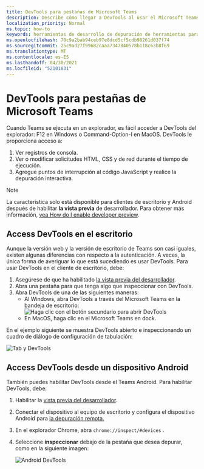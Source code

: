 ```yaml
---
title: DevTools para pestañas de Microsoft Teams
description: Describe cómo llegar a DevTools al usar el Microsoft Teams de escritorio
localization_priority: Normal
ms.topic: how-to
keywords: herramientas de desarrollo de depuración de herramientas para desarrolladores de cliente de escritorio chrome móvil
ms.openlocfilehash: 70c9a2bab94ceb97e8dcd5cf5cdb98261d037f74
ms.sourcegitcommit: 25c9ad27f99682caaa7347840578b118c63b8f69
ms.translationtype: MT
ms.contentlocale: es-ES
ms.lasthandoff: 04/30/2021
ms.locfileid: "52101831"
---
```

# <a name="devtools-for-microsoft-teams-tabs"></a>DevTools para pestañas de Microsoft Teams

Cuando Teams se ejecuta en un explorador, es fácil acceder a DevTools del explorador: F12 en Windows o Command-Option-I en MacOS. DevTools le proporciona acceso a:

1. Ver registros de consola.
1. Ver o modificar solicitudes HTML, CSS y de red durante el tiempo de ejecución.
1. Agregue puntos de interrupción al código JavaScript y realice la depuración interactiva.

> [!NOTE]
> La característica solo está disponible para clientes de escritorio y Android después de habilitar **la vista previa** de desarrollador. Para obtener más información, [vea How do I enable developer preview](~/resources/dev-preview/developer-preview-intro.md).

## <a name="access-devtools-on-the-desktop"></a>Access DevTools en el escritorio

Aunque la versión web y la versión de escritorio de Teams son casi iguales, existen algunas diferencias con respecto a la autenticación. A veces, la única forma de averiguar lo que está sucediendo es usar DevTools. Para usar DevTools en el cliente de escritorio, debe:

1. Asegúrese de que ha habilitado [la vista previa del desarrollador](~/resources/dev-preview/developer-preview-intro.md).
1. Abra una pestaña para que tenga algo que inspeccionar con DevTools.
1. Abra DevTools de una de las siguientes maneras:
    * Al Windows, abra DevTools a través del Microsoft Teams en la bandeja de escritorio:<br>
  ![Haga clic con el botón secundario para abrir DevTools](~/assets/images/dev-preview/devtools-right-click.png)
    * En MacOS, haga clic en el Microsoft Teams en dock.

En el ejemplo siguiente se muestra DevTools abierto e inspeccionando un cuadro de diálogo de configuración de tabulación:

   ![Tab y DevTools](~/assets/images/dev-preview/tab-and-devtools.png)

## <a name="access-devtools-from-an-android-device"></a>Access DevTools desde un dispositivo Android

También puedes habilitar DevTools desde el Teams Android. Para habilitar DevTools, debe:

1. Habilitar la [vista previa del desarrollador](~/resources/dev-preview/developer-preview-intro.md).
1. Conectar el dispositivo al equipo de escritorio y configura el dispositivo Android para [la depuración remota.](https://developers.google.com/web/tools/chrome-devtools/remote-debugging/)
1. En el explorador Chrome, abra `chrome://inspect/#devices` .
1. Seleccione **inspeccionar** debajo de la pestaña que desea depurar, como en la siguiente imagen:

   ![Android DevTools](~/assets/images/android-devtools.png)
